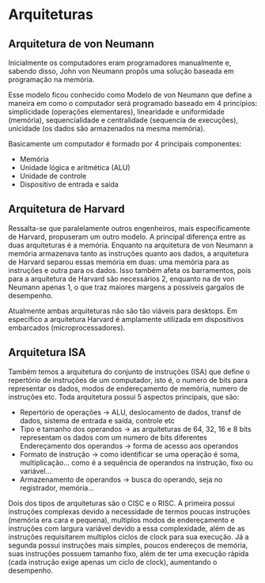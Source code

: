 # Arquiteturas

## Arquitetura de von Neumann

Inicialmente os computadores eram programadores manualmente e, sabendo disso, John von Neumann propôs uma solução baseada em programação na memória.

Esse modelo ficou conhecido como Modelo de von Neumann que define a maneira em como o computador será programado baseado em 4 princípios: simplicidade (operações elementares), linearidade e uniformidade (memória), sequencialidade e centralidade (sequencia de execuções), unicidade (os dados são armazenados na mesma memória).

Basicamente um computador é formado por 4 principais componentes:

- Memória
- Unidade lógica e aritmética (ALU)
- Unidade de controle
- Dispositivo de entrada e saída

## Arquitetura de Harvard

Ressalta-se que paralelamente outros engenheiros, mais especificamente de Harvard, propuseram um outro modelo. A principal diferença entre as duas arquiteturas é a memória. Enquanto na arquitetura de von Neumann a memória armazenava tanto as instruções quanto aos dados, a arquitetura de Harvard separou essas memória em duas: uma memória para as instruções e outra para os dados. Isso também afeta os barramentos, pois para a arquitetura de Harvard são necessários 2, enquanto na de von Neumann apenas 1, o que traz maiores margens a possíveis gargalos de desempenho.

Atualmente ambas arquiteturas não são tão viáveis para desktops. Em específico a arquitetura Harvard é amplamente utilizada em dispositivos embarcados (microprocessadores).

## Arquitetura ISA

Também temos a arquitetura do conjunto de instruções (ISA) que define o repertório de instruções de um computador, isto é, o numero de bits para representar os dados, modos de endereçamento de memória, numero de instruções etc. Toda arquitetura possui 5 aspectos principais, que são:

- Repertório de operações -> ALU, deslocamento de dados, transf de dados, sistema de entrada e saída, controle etc
- Tipo e tamanho dos operandos -> as arquiteturas de 64, 32, 16 e 8 bits representam os dados com um numero de bits diferentes
Endereçamento dos operandos -> forma de acesso aos operandos
- Formato de instrução -> como identificar se uma operação é soma, multiplicação... como é a sequência de operandos na instrução, fixo ou variável...
- Armazenamento de operandos -> busca do operando, seja no registrador, memória...

Dois dos tipos de arquiteturas são o CISC e o RISC. A primeira possui instruções complexas devido a necessidade de termos poucas instruções (memória era cara e pequena), multiplos modos de endereçamento e instruções com largura variável devido a essa complexidade, além de as instruções requisitarem multiplos ciclos de clock para sua execução. Já a segunda possui instruções mais simples, poucos endereços de memória, suas instruções possuem tamanho fixo, além de ter uma execução rápida (cada instrução exige apenas um ciclo de clock), aumentando o desempenho.